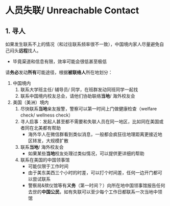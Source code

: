 # 人员失联/ Unreachable Contact


## 1. 寻人

如果发生联系不上的情况（和过往联系频率很不一致），中国境内家人尽量避免自己闷头**远程**找人。
- 毕竟渠道和信息有限，效率可能会很低甚至极低

请**务必**发动**所有**可能途径，根据**被联络人**所在地划分：

1. 中国境内
   1. 联系大学班主任/ 辅导员/ 同学，在班群发动同班同学一起找
   1. 联系中国境内校友总会，请他们协助联络**当地**/ 海外校友会
1. 美国（美洲）境内
   1. 尽快联系**当地**亲友报警，警察可以第一时间上门做健康检查（welfare check/ wellness check）
   1. 寻人启事：发起人甚至都不需要和失联人员在同一地区，比如同在美国或者同在北美都有帮助
      - 海外华人在微信群看到类似消息，一般都会疯狂往地理距离更接近地区转发，大规模扩散
   1. 联系**当地**/ 海外校友会
      - 如果某些**当地**校友处理过类似情况，可以提供更详细的帮助
   1. 联系在美国的中国领事馆
      - 可能仅限于工作时间
      - 由于美东美西三个小时的时差，可以打个时间差，任何一边开门都可以尝试联系
      - 警察局&殡仪馆等有**义务**（第一时间？）向所在地中国领事馆报告任何去世的**中国公民**，如有失联可以至少每个工作日都联系一次当地中领馆
